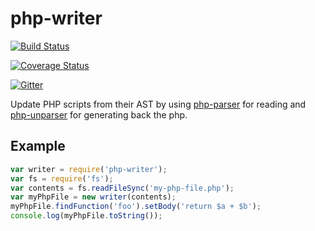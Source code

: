 # php-writer

[![Build Status](https://travis-ci.org/glayzzle/php-writer.svg?branch=master)](https://travis-ci.org/glayzzle/php-writer)

[![Coverage Status](https://coveralls.io/repos/github/glayzzle/php-writer/badge.svg?branch=master)](https://coveralls.io/github/glayzzle/php-writer?branch=master)

[![Gitter](https://img.shields.io/badge/GITTER-join%20chat-green.svg)](https://gitter.im/glayzzle/Lobby)

Update PHP scripts from their AST by using [php-parser](https://github.com/glayzzle/php-parser) for reading
and [php-unparser](https://github.com/chris-l/php-unparser) for generating back the php.


## Example

```js
var writer = require('php-writer');
var fs = require('fs');
var contents = fs.readFileSync('my-php-file.php');
var myPhpFile = new writer(contents);
myPhpFile.findFunction('foo').setBody('return $a + $b');
console.log(myPhpFile.toString());
```
